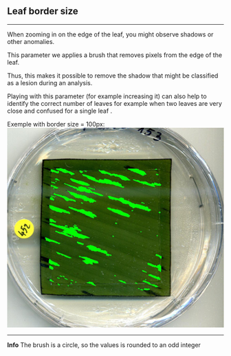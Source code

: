 ## Leaf border size

***

When zooming in on the edge of the leaf, you might observe shadows or other anomalies.

This parameter we applies a brush that removes pixels from the edge of the leaf.

Thus, this makes it possible to remove the shadow that might be classified as a lesion during an analysis.

Playing with this parameter (for example increasing it) can also help to identify the correct number of leaves for example when two leaves are very close and confused for  a single leaf .

Exemple with border size = 100px:
<img src="../www/exempleBorder.jpeg" alt="" class="img-responsive">

***
**Info**  The brush is a circle, so the values is rounded to an odd integer
